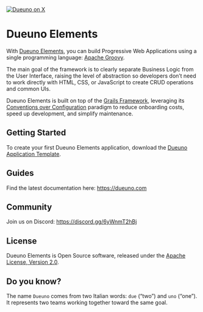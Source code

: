 [![Dueuno on X](https://img.shields.io/twitter/follow/dueunoframework?style=social)](https://x.com/dueunoframework)

Dueuno Elements
===
With [Dueuno Elements](https://dueuno.com), you can build Progressive Web Applications using a single programming language: [Apache Groovy](https://groovy-lang.org).

The main goal of the framework is to clearly separate Business Logic from the User Interface, raising the level of abstraction so developers don’t need to work directly with HTML, CSS, or JavaScript to create CRUD operations and common UIs.

Dueuno Elements is built on top of the [Grails Framework](https://grails.org), leveraging its [Conventions over Configuration](https://en.wikipedia.org/wiki/Convention_over_configuration) paradigm to reduce onboarding costs, speed up development, and simplify maintenance.

Getting Started
---
To create your first Dueuno Elements application, download the [Dueuno Application Template](https://github.com/dueuno-projects/dueuno-app-template).

Guides
---
Find the latest documentation here: https://dueuno.com

Community
---
Join us on Discord: https://discord.gg/6yWnmT2hBj

License
---
Dueuno Elements is Open Source software, released under the [Apache License, Version 2.0](https://www.apache.org/licenses/LICENSE-2.0.html).

Do you know?
---
The name `Dueuno` comes from two Italian words: `due` (“two”) and `uno` (“one”). It represents two teams working together toward the same goal.